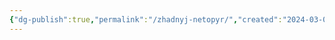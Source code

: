 ```yaml
---
{"dg-publish":true,"permalink":"/zhadnyj-netopyr/","created":"2024-03-04T21:23:17.991+03:00","updated":"2024-03-04T21:23:59.362+03:00"}
---
```


